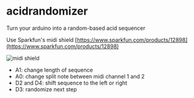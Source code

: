 # acidrandomizer
Turn your arduino into a random-based acid sequencer

Use Sparkfun's midi shield [https://www.sparkfun.com/products/12898](https://www.sparkfun.com/products/12898)

![midi shield](https://raw.githubusercontent.com/desfrenes/acidrandomizer/master/midi_shield.jpg)

* A1: change length of sequence
* A0: change split note between midi channel 1 and 2
* D2 and D4: shift sequence to the left or right
* D3: randomize next step

